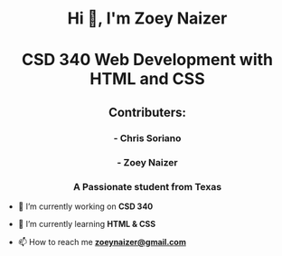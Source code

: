 <h1 align="center">Hi 👋, I'm Zoey Naizer</h1>
<h1 align="center">CSD 340 Web Development with HTML and CSS</h1>
<h2 align="center">Contributers:</h2>
<h3 align="center">- Chris Soriano</h3>
<h3 align="center">- Zoey Naizer</h3>
<h3 align="center">A Passionate student from Texas</h3>

- 🔭 I’m currently working on **CSD 340**

- 🌱 I’m currently learning **HTML & CSS**

- 📫 How to reach me **zoeynaizer@gmail.com**
</p>
